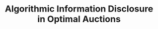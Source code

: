 ---
title: "Algorithmic Information Disclosure in Optimal Auctions"
authors: 'Yang Cai, Yingkai Li, Jinzhao Wu'
type: '1' #1:conference; 2:journal; 3:both
year: '2024'
conference: 'ACM Conference on Economics and Computation'
acronym: 'EC'
link: 'https://arxiv.org/abs/2403.08145'
---